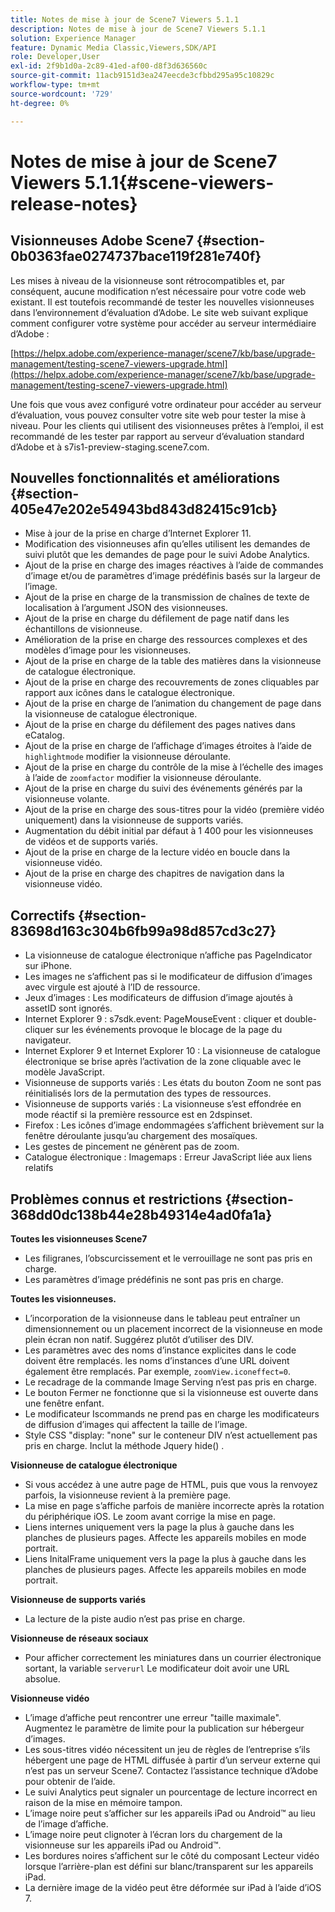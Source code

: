 ```yaml
---
title: Notes de mise à jour de Scene7 Viewers 5.1.1
description: Notes de mise à jour de Scene7 Viewers 5.1.1
solution: Experience Manager
feature: Dynamic Media Classic,Viewers,SDK/API
role: Developer,User
exl-id: 2f9b1d0a-2c89-41ed-af00-d8f3d636560c
source-git-commit: 11acb9151d3ea247eecde3cfbbd295a95c10829c
workflow-type: tm+mt
source-wordcount: '729'
ht-degree: 0%

---
```


# Notes de mise à jour de Scene7 Viewers 5.1.1{#scene-viewers-release-notes}

## Visionneuses Adobe Scene7 {#section-0b0363fae0274737bace119f281e740f}

Les mises à niveau de la visionneuse sont rétrocompatibles et, par conséquent, aucune modification n’est nécessaire pour votre code web existant. Il est toutefois recommandé de tester les nouvelles visionneuses dans l’environnement d’évaluation d’Adobe. Le site web suivant explique comment configurer votre système pour accéder au serveur intermédiaire d’Adobe :

[https://helpx.adobe.com/experience-manager/scene7/kb/base/upgrade-management/testing-scene7-viewers-upgrade.html](https://helpx.adobe.com/experience-manager/scene7/kb/base/upgrade-management/testing-scene7-viewers-upgrade.html)

Une fois que vous avez configuré votre ordinateur pour accéder au serveur d’évaluation, vous pouvez consulter votre site web pour tester la mise à niveau. Pour les clients qui utilisent des visionneuses prêtes à l’emploi, il est recommandé de les tester par rapport au serveur d’évaluation standard d’Adobe et à s7is1-preview-staging.scene7.com.

## Nouvelles fonctionnalités et améliorations {#section-405e47e202e54943bd843d82415c91cb}

* Mise à jour de la prise en charge d’Internet Explorer 11.
* Modification des visionneuses afin qu’elles utilisent les demandes de suivi plutôt que les demandes de page pour le suivi Adobe Analytics.
* Ajout de la prise en charge des images réactives à l’aide de commandes d’image et/ou de paramètres d’image prédéfinis basés sur la largeur de l’image.
* Ajout de la prise en charge de la transmission de chaînes de texte de localisation à l’argument JSON des visionneuses.
* Ajout de la prise en charge du défilement de page natif dans les échantillons de visionneuse.
* Amélioration de la prise en charge des ressources complexes et des modèles d’image pour les visionneuses.
* Ajout de la prise en charge de la table des matières dans la visionneuse de catalogue électronique.
* Ajout de la prise en charge des recouvrements de zones cliquables par rapport aux icônes dans le catalogue électronique.
* Ajout de la prise en charge de l’animation du changement de page dans la visionneuse de catalogue électronique.
* Ajout de la prise en charge du défilement des pages natives dans eCatalog.
* Ajout de la prise en charge de l’affichage d’images étroites à l’aide de `highlightmode` modifier la visionneuse déroulante.
* Ajout de la prise en charge du contrôle de la mise à l’échelle des images à l’aide de `zoomfactor` modifier la visionneuse déroulante.
* Ajout de la prise en charge du suivi des événements générés par la visionneuse volante.
* Ajout de la prise en charge des sous-titres pour la vidéo (première vidéo uniquement) dans la visionneuse de supports variés.
* Augmentation du débit initial par défaut à 1 400 pour les visionneuses de vidéos et de supports variés.
* Ajout de la prise en charge de la lecture vidéo en boucle dans la visionneuse vidéo.
* Ajout de la prise en charge des chapitres de navigation dans la visionneuse vidéo.

## Correctifs {#section-83698d163c304b6fb99a98d857cd3c27}

* La visionneuse de catalogue électronique n’affiche pas PageIndicator sur iPhone.
* Les images ne s’affichent pas si le modificateur de diffusion d’images avec virgule est ajouté à l’ID de ressource.
* Jeux d’images : Les modificateurs de diffusion d’image ajoutés à assetID sont ignorés.
* Internet Explorer 9 : s7sdk.event: PageMouseEvent : cliquer et double-cliquer sur les événements provoque le blocage de la page du navigateur.
* Internet Explorer 9 et Internet Explorer 10 : La visionneuse de catalogue électronique se brise après l’activation de la zone cliquable avec le modèle JavaScript.
* Visionneuse de supports variés : Les états du bouton Zoom ne sont pas réinitialisés lors de la permutation des types de ressources.
* Visionneuse de supports variés : La visionneuse s’est effondrée en mode réactif si la première ressource est en 2dspinset.
* Firefox : Les icônes d’image endommagées s’affichent brièvement sur la fenêtre déroulante jusqu’au chargement des mosaïques.
* Les gestes de pincement ne génèrent pas de zoom.
* Catalogue électronique : Imagemaps : Erreur JavaScript liée aux liens relatifs

## Problèmes connus et restrictions {#section-368dd0dc138b44e28b49314e4ad0fa1a}

**Toutes les visionneuses Scene7**

* Les filigranes, l’obscurcissement et le verrouillage ne sont pas pris en charge.
* Les paramètres d’image prédéfinis ne sont pas pris en charge.

**Toutes les visionneuses.**

* L’incorporation de la visionneuse dans le tableau peut entraîner un dimensionnement ou un placement incorrect de la visionneuse en mode plein écran non natif. Suggérez plutôt d’utiliser des DIV.
* Les paramètres avec des noms d’instance explicites dans le code doivent être remplacés. les noms d’instances d’une URL doivent également être remplacés. Par exemple, `zoomView.iconeffect=0`.
* Le recadrage de la commande Image Serving n’est pas pris en charge.
* Le bouton Fermer ne fonctionne que si la visionneuse est ouverte dans une fenêtre enfant.
* Le modificateur Iscommands ne prend pas en charge les modificateurs de diffusion d’images qui affectent la taille de l’image.
* Style CSS &quot;display: &quot;none&quot; sur le conteneur DIV n’est actuellement pas pris en charge. Inclut la méthode Jquery hide() .

**Visionneuse de catalogue électronique**

* Si vous accédez à une autre page de HTML, puis que vous la renvoyez parfois, la visionneuse revient à la première page.
* La mise en page s’affiche parfois de manière incorrecte après la rotation du périphérique iOS. Le zoom avant corrige la mise en page.
* Liens internes uniquement vers la page la plus à gauche dans les planches de plusieurs pages. Affecte les appareils mobiles en mode portrait.
* Liens InitalFrame uniquement vers la page la plus à gauche dans les planches de plusieurs pages. Affecte les appareils mobiles en mode portrait.

**Visionneuse de supports variés**

* La lecture de la piste audio n’est pas prise en charge.

**Visionneuse de réseaux sociaux**

* Pour afficher correctement les miniatures dans un courrier électronique sortant, la variable `serverurl` Le modificateur doit avoir une URL absolue.

**Visionneuse vidéo**

* L’image d’affiche peut rencontrer une erreur &quot;taille maximale&quot;. Augmentez le paramètre de limite pour la publication sur hébergeur d’images.
* Les sous-titres vidéo nécessitent un jeu de règles de l’entreprise s’ils hébergent une page de HTML diffusée à partir d’un serveur externe qui n’est pas un serveur Scene7. Contactez l’assistance technique d’Adobe pour obtenir de l’aide.
* Le suivi Analytics peut signaler un pourcentage de lecture incorrect en raison de la mise en mémoire tampon.
* L’image noire peut s’afficher sur les appareils iPad ou Android™ au lieu de l’image d’affiche.
* L’image noire peut clignoter à l’écran lors du chargement de la visionneuse sur les appareils iPad ou Android™.
* Les bordures noires s’affichent sur le côté du composant Lecteur vidéo lorsque l’arrière-plan est défini sur blanc/transparent sur les appareils iPad.
* La dernière image de la vidéo peut être déformée sur iPad à l’aide d’iOS 7.
